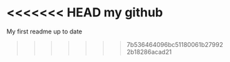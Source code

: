 <<<<<<< HEAD
my github
=======
My first readme
up to date 
>>>>>>> 7b536464096bc51180061b279922b18286acad21
